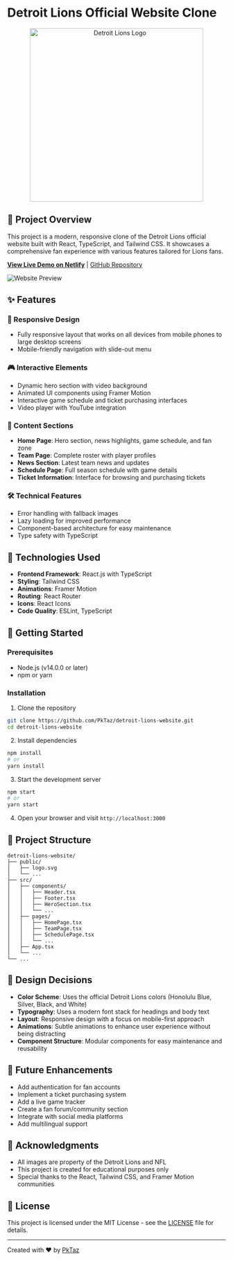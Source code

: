 # Detroit Lions Official Website Clone

<p align="center">
  <img src="https://static.clubs.nfl.com/image/private/t_editorial_landscape_12_desktop/lions/o0sui6nrolhqeqte9dxh" alt="Detroit Lions Logo" width="400"/>
</p>

## 🏈 Project Overview

This project is a modern, responsive clone of the Detroit Lions official website built with React, TypeScript, and Tailwind CSS. It showcases a comprehensive fan experience with various features tailored for Lions fans.

**[View Live Demo on Netlify](https://detroit-lions-redesign.netlify.app/)** | [GitHub Repository](https://github.com/PkTaz/detroit-lions-website)

![Website Preview](https://static.clubs.nfl.com/image/upload/t_new_photo_album/f_auto/lions/e9uxwvx4ergpvtzaiash.jpg)

## ✨ Features

### 📱 Responsive Design
- Fully responsive layout that works on all devices from mobile phones to large desktop screens
- Mobile-friendly navigation with slide-out menu

### 🎮 Interactive Elements
- Dynamic hero section with video background
- Animated UI components using Framer Motion
- Interactive game schedule and ticket purchasing interfaces
- Video player with YouTube integration

### 📰 Content Sections
- **Home Page**: Hero section, news highlights, game schedule, and fan zone
- **Team Page**: Complete roster with player profiles
- **News Section**: Latest team news and updates
- **Schedule Page**: Full season schedule with game details
- **Ticket Information**: Interface for browsing and purchasing tickets

### 🛠️ Technical Features
- Error handling with fallback images
- Lazy loading for improved performance
- Component-based architecture for easy maintenance
- Type safety with TypeScript

## 🚀 Technologies Used

- **Frontend Framework**: React.js with TypeScript
- **Styling**: Tailwind CSS
- **Animations**: Framer Motion
- **Routing**: React Router
- **Icons**: React Icons
- **Code Quality**: ESLint, TypeScript

## 🔧 Getting Started

### Prerequisites
- Node.js (v14.0.0 or later)
- npm or yarn

### Installation

1. Clone the repository
```bash
git clone https://github.com/PkTaz/detroit-lions-website.git
cd detroit-lions-website
```

2. Install dependencies
```bash
npm install
# or
yarn install
```

3. Start the development server
```bash
npm start
# or
yarn start
```

4. Open your browser and visit `http://localhost:3000`

## 📁 Project Structure

```
detroit-lions-website/
├── public/
│   ├── logo.svg
│   └── ...
├── src/
│   ├── components/
│   │   ├── Header.tsx
│   │   ├── Footer.tsx
│   │   ├── HeroSection.tsx
│   │   └── ...
│   ├── pages/
│   │   ├── HomePage.tsx
│   │   ├── TeamPage.tsx
│   │   ├── SchedulePage.tsx
│   │   └── ...
│   ├── App.tsx
│   └── ...
└── ...
```

## 🎨 Design Decisions

- **Color Scheme**: Uses the official Detroit Lions colors (Honolulu Blue, Silver, Black, and White)
- **Typography**: Uses a modern font stack for headings and body text
- **Layout**: Responsive design with a focus on mobile-first approach
- **Animations**: Subtle animations to enhance user experience without being distracting
- **Component Structure**: Modular components for easy maintenance and reusability

## 🔮 Future Enhancements

- Add authentication for fan accounts
- Implement a ticket purchasing system
- Add a live game tracker
- Create a fan forum/community section
- Integrate with social media platforms
- Add multilingual support

## 📝 Acknowledgments

- All images are property of the Detroit Lions and NFL
- This project is created for educational purposes only
- Special thanks to the React, Tailwind CSS, and Framer Motion communities

## 📄 License

This project is licensed under the MIT License - see the [LICENSE](LICENSE) file for details.

---

Created with ❤️ by [PkTaz](https://github.com/PkTaz)

